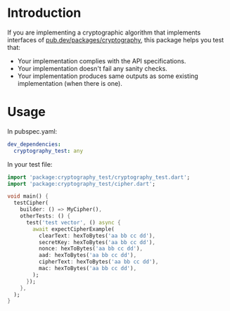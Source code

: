 # Introduction

If you are implementing a cryptographic algorithm that implements interfaces of
[pub.dev/packages/cryptography](https://pub.dev/packages/cryptography), this package helps you test
that:
  * Your implementation complies with the API specifications.
  * Your implementation doesn't fail any sanity checks.
  * Your implementation produces same outputs as some existing implementation (when there is one).

# Usage
In pubspec.yaml:
```yaml
dev_dependencies:
  cryptography_test: any
```

In your test file:
```dart
import 'package:cryptography_test/cryptography_test.dart';
import 'package:cryptography_test/cipher.dart';

void main() {
  testCipher(
    builder: () => MyCipher(),
    otherTests: () {
      test('test vector', () async {
        await expectCipherExample(
          clearText: hexToBytes('aa bb cc dd'),
          secretKey: hexToBytes('aa bb cc dd'),
          nonce: hexToBytes('aa bb cc dd'),
          aad: hexToBytes('aa bb cc dd'),
          cipherText: hexToBytes('aa bb cc dd'),
          mac: hexToBytes('aa bb cc dd'),
        );
      });
    },
  );
}
```